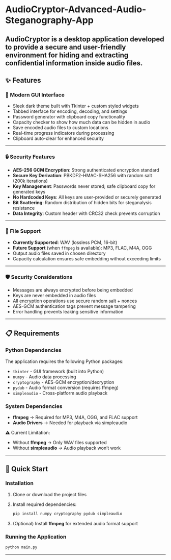 # AudioCryptor-Advanced-Audio-Steganography-App

AudioCryptor is a desktop application developed to provide a secure and user-friendly environment for hiding and extracting confidential information inside audio files. 
---

## ✨ Features

### 🎨 Modern GUI Interface

* Sleek dark theme built with Tkinter + custom styled widgets
* Tabbed interface for encoding, decoding, and settings
* Password generator with clipboard copy functionality
* Capacity checker to show how much data can be hidden in audio
* Save encoded audio files to custom locations
* Real-time progress indicators during processing
* Clipboard auto-clear for enhanced security

---

### 🔒 Security Features

* **AES-256 GCM Encryption**: Strong authenticated encryption standard
* **Secure Key Derivation**: PBKDF2-HMAC-SHA256 with random salt (200k iterations)
* **Key Management**: Passwords never stored; safe clipboard copy for generated keys
* **No Hardcoded Keys**: All keys are user-provided or securely generated
* **Bit Scattering**: Random distribution of hidden bits for steganalysis resistance
* **Data Integrity**: Custom header with CRC32 check prevents corruption

---

### 📁 File Support

* **Currently Supported**: WAV (lossless PCM, 16-bit)
* **Future Support** (when `ffmpeg` is available): MP3, FLAC, M4A, OGG
* Output audio files saved in chosen directory
* Capacity calculation ensures safe embedding without exceeding limits

---

### 🛡️ Security Considerations

* Messages are always encrypted before being embedded
* Keys are never embedded in audio files
* All encryption operations use secure random salt + nonces
* AES-GCM authentication tags prevent message tampering
* Error handling prevents leaking sensitive information

---

## 📋 Requirements

### Python Dependencies

The application requires the following Python packages:

* `tkinter` - GUI framework (built into Python)
* `numpy` - Audio data processing
* `cryptography` - AES-GCM encryption/decryption
* `pydub` - Audio format conversion (requires ffmpeg)
* `simpleaudio` - Cross-platform audio playback

### System Dependencies

* **ffmpeg** → Required for MP3, M4A, OGG, and FLAC support
* **Audio Drivers** → Needed for playback via simpleaudio

⚠️ Current Limitation:

* Without **ffmpeg** → Only WAV files supported
* Without **simpleaudio** → Audio playback won’t work

---

## 🚀 Quick Start

### Installation

1. Clone or download the project files
2. Install required dependencies:

   ```bash
   pip install numpy cryptography pydub simpleaudio
   ```
3. (Optional) Install **ffmpeg** for extended audio format support

### Running the Application

```bash
python main.py
```

---
